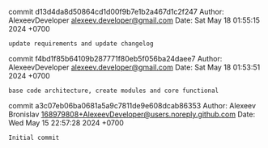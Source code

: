 commit d13d4da8d50864cd1d00f9b7e1b2a467d1c2f247
Author: AlexeevDeveloper <alexeev.developer@gmail.com>
Date:   Sat May 18 01:55:15 2024 +0700

    update requirements and update changelog

commit f4bd1f85b64109b287771f80eb5f056ba24daee7
Author: AlexeevDeveloper <alexeev.developer@gmail.com>
Date:   Sat May 18 01:53:51 2024 +0700

    base code architecture, create modules and core functional

commit a3c07eb06ba0681a5a9c7811de9e608dcab86353
Author: Alexeev Bronislav <168979808+AlexeevDeveloper@users.noreply.github.com>
Date:   Wed May 15 22:57:28 2024 +0700

    Initial commit
